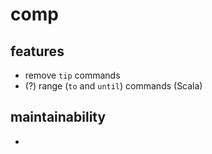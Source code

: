 # comp

## features
- remove `tip` commands
- (?) range (`to` and `until`) commands (Scala)

## maintainability
-
